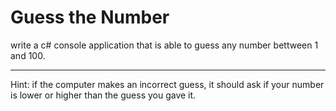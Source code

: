 # Guess the Number

write a c# console application that is able to guess any number bettween 1 and 100.

---

Hint: if the computer makes an incorrect guess, it should ask if your number is lower or higher than the guess you gave it.